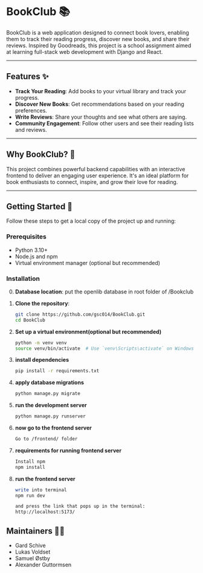 # BookClub 📚

BookClub is a web application designed to connect book lovers, enabling them to track their reading progress, discover new books, and share their reviews. Inspired by Goodreads, this project is a school assignment aimed at learning full-stack web development with Django and React.

---

## Features ✨

- **Track Your Reading**: Add books to your virtual library and track your progress.
- **Discover New Books**: Get recommendations based on your reading preferences.
- **Write Reviews**: Share your thoughts and see what others are saying.
- **Community Engagement**: Follow other users and see their reading lists and reviews.

---

## Why BookClub? 🤔

This project combines powerful backend capabilities with an interactive frontend to deliver an engaging user experience. It's an ideal platform for book enthusiasts to connect, inspire, and grow their love for reading.

---

## Getting Started 🚀

Follow these steps to get a local copy of the project up and running:

### Prerequisites
- Python 3.10+
- Node.js and npm
- Virtual environment manager (optional but recommended)

### Installation

0. **Database location**:
    put the openlib database in root folder of /Bookclub

1. **Clone the repository**:
   ```bash
   git clone https://github.com/gsc014/BookClub.git
   cd BookClub

2. **Set up a virtual environment(optional but recommended)**
    ```bash
    python -m venv venv
    source venv/bin/activate  # Use `venv\Scripts\activate` on Windows

3. **install dependencies**
    ```bash
    pip install -r requirements.txt

4. **apply database migrations**
    ```bash
    python manage.py migrate

5. **run the development server** 
    ```bash
    python manage.py runserver

6. **now go to the frontend server**
    ```bash
    Go to /frontend/ folder

7. **requirements for running frontend server**
    ```bash
    Install npm
    npm install
    
8. **run the frontend server**
    ```bash
    write into terminal
    npm run dev

    and press the link that pops up in the terminal:
    http://localhost:5173/

## Maintainers 👨‍💻
* Gard Schive
* Lukas Voldset
* Samuel Østby
* Alexander Guttormsen
